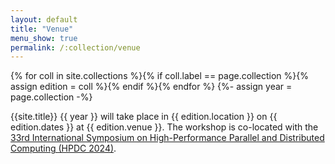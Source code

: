 ```yaml
---
layout: default
title: "Venue"
menu_show: true
permalink: /:collection/venue
---
```


{% for coll in site.collections %}{% if coll.label == page.collection %}{% assign edition = coll %}{% endif %}{% endfor %}
{%- assign year = page.collection -%}

{{site.title}} {{ year }} will take place in {{ edition.location }} on {{ edition.dates }} at {{ edition.venue }}. The workshop is co-located with the [33rd International Symposium on High-Performance Parallel and Distributed Computing (HPDC 2024)](https://www.hpdc.org/2024/).

